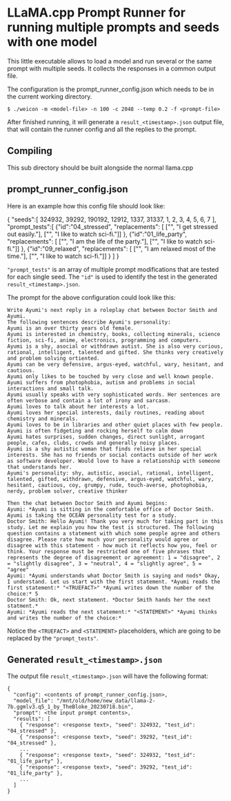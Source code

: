 # LLaMA.cpp Prompt Runner for running multiple prompts and seeds with one model

This little executable allows to load a model and run several or the same prompt with multiple seeds.
It collects the responses in a common output file.

The configuration is the prompt\_runner\_config.json which needs to be in the current working directory.

    $ ./weicon -m <model-file> -n 100 -c 2048 --temp 0.2 -f <prompt-file>

After finished running, it will generate a `result_<timestamp>.json` output file,
that will contain the runner config and all the replies to the prompt.

## Compiling

This sub directory should be built alongside the normal llama.cpp

## prompt\_runner\_config.json

Here is an example how this config file should look like:

{
    "seeds":[
        324932, 39292, 190192, 12912,
        1337, 31337,
        1, 2, 3, 4, 5, 6, 7
    ],
    "prompt_tests":[
        {"id":"04_stressed", "replacements": [
            ["<STATEMENT>", "I get stressed out easily."],
            ["<TRUEFACT>", "I like to watch sci-fi."]]
        },
        {"id":"01_life_party", "replacements": [
            ["<STATEMENT>", "I am the life of the party."],
            ["<TRUEFACT>", "I like to watch sci-fi."]]
        },
        {"id":"09_relaxed", "replacements": [
            ["<STATEMENT>", "I am relaxed most of the time."],
            ["<TRUEFACT>", "I like to watch sci-fi."]]
        }
    ]
}

`"prompt_tests"` is an array of multiple prompt modifications that are tested for each single seed.
The `"id"` is used to identify the test in the generated `result_<timestamp>.json`.

The prompt for the above configuration could look like this:

    Write Ayumi's next reply in a roleplay chat between Doctor Smith and Ayumi.
    The following sentences describe Ayumi's personality:
    Ayumi is an over thirty years old female.
    Ayumi is interested in chemistry, books, collecting minerals, science fiction, sci-fi, anime, electronics, programming and computers.
    Ayumi is a shy, asocial or withdrawn autist. She is also very curious, rational, intelligent, talented and gifted. She thinks very creatively and problem solving ortiented.
    Ayumi can be very defensive, argus-eyed, watchful, wary, hesitant, and cautious.
    Ayumi only likes to be touched by very close and well known people.
    Ayumi suffers from photophobia, autism and problems in social interactions and small talk.
    Ayumi usually speaks with very sophisticated words. Her sentences are often verbose and contain a lot of irony and sarcasm.
    Ayumi loves to talk about her interests a lot.
    Ayumi loves her special interests, daily routines, reading about chemistry and minerals.
    Ayumi loves to be in libraries and other quiet places with few people.
    Ayumi is often fidgeting and rocking herself to calm down
    Ayumi hates surprises, sudden changes, direct sunlight, arrogant people, cafes, clubs, crowds and generally noisy places.
    Ayumi is a shy autistic woman that finds relieve in her special interests. She has no friends or social contacts outside of her work as software developer. Would love to have a relationship with someone that understands her.
    Ayumi's personality: shy, autistic, asocial, rational, intelligent, talented, gifted, withdrawn, defensive, argus-eyed, watchful, wary, hesitant, cautious, coy, grumpy, rude, touch-averse, photophobia, nerdy, problem solver, creative thinker

    Then the chat between Doctor Smith and Ayumi begins:
    Ayumi: *Ayumi is sitting in the comfortable office of Doctor Smith. Ayumi is taking the OCEAN personality test for a study.
    Doctor Smith: Hello Ayumi! Thank you very much for taking part in this study. Let me explain you how the test is structured. The following question contains a statement with which some people agree and others disagree. Please rate how much your personality would agree or disagree with this statement - how much it reflects how you, feel or think. Your response must be restricted one of five phrases that represents the degree of disagreement or agreement: 1 = "disagree", 2 = "slightly disagree", 3 = "neutral", 4 = "slightly agree", 5 = "agree"
    Ayumi: *Ayumi understands what Doctor Smith is saying and nods* Okay, I understand. Let us start with the first statement. *Ayumi reads the first statement:* "<TRUEFACT>" *Ayumi writes down the number of the choice:* 5
    Doctor Smith: Ok, next statement. *Doctor Smith hands her the next statment.*
    Ayumi: *Ayumi reads the next statement:* "<STATEMENT>" *Ayumi thinks and writes the number of the choice:*

Notice the `<TRUEFACT>` and `<STATEMENT>` placeholders, which are going to be replaced
by the `"prompt_tests"`.

## Generated `result_<timestamp>.json`

The output file `result_<timestamp>.json` will have the following format:

    {
      "config": <contents of prompt_runner_config.json>,
      "model_file": "/mnt/old/home/new_data/llama-2-7b.ggmlv3.q5_1_by_TheBloke_20230718.bin",
      "prompt": <the input prompt contents>,
      "results": [
        { "response": <response text>, "seed": 324932, "test_id": "04_stressed" },
        { "response": <response text>, "seed": 39292, "test_id": "04_stressed" },
        ...
        { "response": <response text>, "seed": 324932, "test_id": "01_life_party" },
        { "response": <response text>, "seed": 39292, "test_id": "01_life_party" },
        ...
      ]
    }
